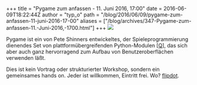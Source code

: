 +++
title = "Pygame zum anfassen - 11. Juni 2016, 17:00"
date = 2016-06-09T18:22:44Z
author = "typ_o"
path = "/blog/2016/06/09/pygame-zum-anfassen-11-juni-2016-17-00"
aliases = ["/blog/archives/347-Pygame-zum-anfassen-11.-Juni-2016,-1700.html"]
+++
![](/media/pygame.serendipityThumb.png)

Pygame ist ein von Pete Shinners entwickeltes, der Spieleprogrammierung
dienendes Set von plattformübergreifenden Python-Modulen
\[[Q](https://de.wikipedia.org/wiki/Pygame)\], das sich aber auch ganz
hervorragend zum Aufbau von Benutzeroberflächen verwenden läßt.

Dies ist kein Vortrag oder strukturierter Workshop, sondern ein
gemeinsames hands on. Jeder ist willkommen, Eintritt frei. Wo?
[flipdot](/kontakt/).
